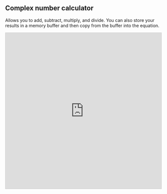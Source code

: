 ## Complex number calculator

<!-- META a complex number calculator made in desmos META -->

Allows you to add, subtract, multiply, and divide. You can also store your results in a memory buffer and then copy from the buffer into the equation.

<iframe src="https://www.desmos.com/calculator/fjkc1nxwjq?embed" width="500" height="500" style="border: 1px solid #ccc" frameborder=0></iframe>